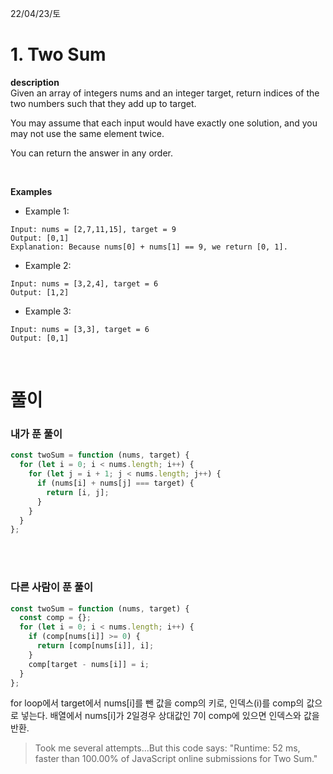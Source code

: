 22/04/23/토

<h1>1. Two Sum</h1>

<strong>description</strong>  
Given an array of integers nums and an integer target, return indices of the two numbers such that they add up to target.

You may assume that each input would have exactly one solution, and you may not use the same element twice.

You can return the answer in any order.

 <br>

<strong>Examples</strong>

- Example 1:

```
Input: nums = [2,7,11,15], target = 9
Output: [0,1]
Explanation: Because nums[0] + nums[1] == 9, we return [0, 1].
```

- Example 2:

```
Input: nums = [3,2,4], target = 6
Output: [1,2]
```

- Example 3:

```
Input: nums = [3,3], target = 6
Output: [0,1]
```

<br>

<h1>풀이</h1>
<h3>내가 푼 풀이</h3>

```javascript
const twoSum = function (nums, target) {
  for (let i = 0; i < nums.length; i++) {
    for (let j = i + 1; j < nums.length; j++) {
      if (nums[i] + nums[j] === target) {
        return [i, j];
      }
    }
  }
};
```

<br>
<br>
<h3>다른 사람이 푼 풀이</h3>

```javascript
const twoSum = function (nums, target) {
  const comp = {};
  for (let i = 0; i < nums.length; i++) {
    if (comp[nums[i]] >= 0) {
      return [comp[nums[i]], i];
    }
    comp[target - nums[i]] = i;
  }
};
```

for loop에서 target에서 nums[i]를 뺀 값을 comp의 키로, 인덱스(i)를 comp의 값으로 넣는다. 배열에서 nums[i]가 2일경우 상대값인 7이 comp에 있으면 인덱스와 값을 반환.

> Took me several attempts...But this code says: "Runtime: 52 ms, faster than 100.00% of JavaScript online submissions for Two Sum."
